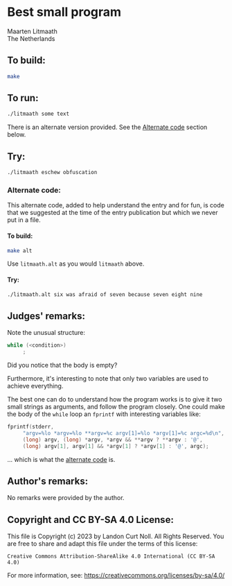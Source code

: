 # Best small program

Maarten Litmaath<br>
The Netherlands  

## To build:

```sh
make
```

## To run:

```sh
./litmaath some text
```

There is an alternate version provided. See the [Alternate
code](#alternate-code) section below.

## Try:

```sh
./litmaath eschew obfuscation
```

### Alternate code:


This alternate code, added to help understand the entry and for fun, is code
that we suggested at the time of the entry publication but which we never put in
a file.

#### To build:


```sh
make alt
```

Use `litmaath.alt` as you would `litmaath` above.

#### Try:

```sh
./litmaath.alt six was afraid of seven because seven eight nine
```


## Judges' remarks:

Note the unusual structure:


```c
while (<condition>)
	 ;
```

Did you notice that the body is empty?

Furthermore, it's interesting to note that only two variables are
used to achieve everything.

The best one can do to understand how the program works is to give it
two small strings as arguments, and follow the program closely.  One
could make the body of the `while` loop an `fprintf` with interesting
variables like:


```c
fprintf(stderr,
     "argv=%lo *argv=%lo **argv=%c argv[1]=%lo *argv[1]=%c argc=%d\n",
     (long) argv, (long) *argv, *argv && **argv ? **argv : '@',
     (long) argv[1], argv[1] && *argv[1] ? *argv[1] : '@', argc);
```

... which is what the [alternate code](#alternate-code) is.


## Author's remarks:

No remarks were provided by the author.

## Copyright and CC BY-SA 4.0 License:

This file is Copyright (c) 2023 by Landon Curt Noll.  All Rights Reserved.
You are free to share and adapt this file under the terms of this license:

    Creative Commons Attribution-ShareAlike 4.0 International (CC BY-SA 4.0)

For more information, see: https://creativecommons.org/licenses/by-sa/4.0/
